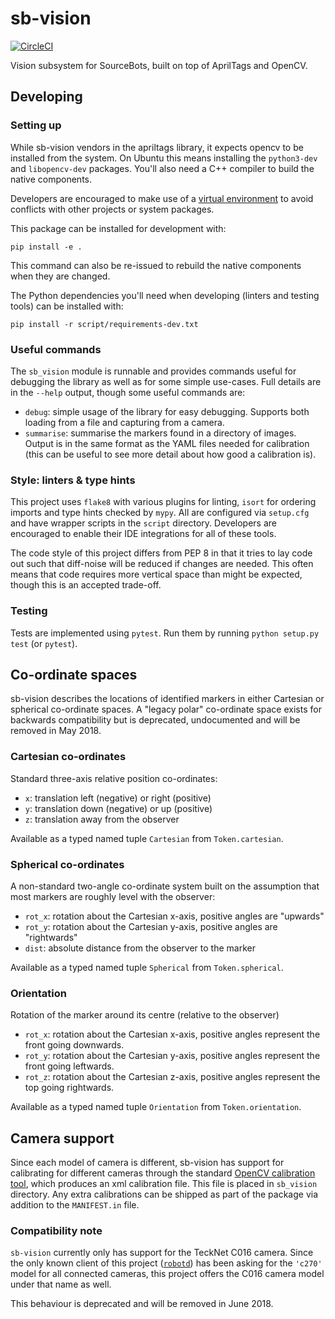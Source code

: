 # sb-vision

[![CircleCI](https://circleci.com/gh/sourcebots/sb-vision.svg?style=shield)](https://circleci.com/gh/sourcebots/sb-vision)

Vision subsystem for SourceBots, built on top of AprilTags and OpenCV.


## Developing

### Setting up

While sb-vision vendors in the apriltags library, it expects opencv to be
installed from the system. On Ubuntu this means installing the `python3-dev` and
`libopencv-dev` packages. You'll also need a C++ compiler to build the native
components.

Developers are encouraged to make use of a [virtual environment](https://docs.python.org/3/tutorial/venv.html)
to avoid conflicts with other projects or system packages.

This package can be installed for development with:
```
pip install -e .
```
This command can also be re-issued to rebuild the native components when they
are changed.

The Python dependencies you'll need when developing (linters and testing tools)
can be installed with:
```
pip install -r script/requirements-dev.txt
```

### Useful commands

The `sb_vision` module is runnable and provides commands useful for debugging
the library as well as for some simple use-cases. Full details are in the
`--help` output, though some useful commands are:

- `debug`: simple usage of the library for easy debugging. Supports both loading
  from a file and capturing from a camera.
- `summarise`: summarise the markers found in a directory of images. Output is
  in the same format as the YAML files needed for calibration (this can be
  useful to see more detail about how good a calibration is).

### Style: linters & type hints

This project uses `flake8` with various plugins for linting, `isort` for
ordering imports and type hints checked by `mypy`. All are configured via
`setup.cfg` and have wrapper scripts in the `script` directory. Developers are
encouraged to enable their IDE integrations for all of these tools.

The code style of this project differs from PEP 8 in that it tries to lay code
out such that diff-noise will be reduced if changes are needed. This often means
that code requires more vertical space than might be expected, though this is an
accepted trade-off.

### Testing

Tests are implemented using `pytest`.
Run them by running `python setup.py test` (or `pytest`).


## Co-ordinate spaces

sb-vision describes the locations of identified markers in either Cartesian or
spherical co-ordinate spaces. A "legacy polar" co-ordinate space exists for
backwards compatibility but is deprecated, undocumented and will be removed in
May 2018.

### Cartesian co-ordinates

Standard three-axis relative position co-ordinates:
 - `x`: translation left (negative) or right (positive)
 - `y`: translation down (negative) or up (positive)
 - `z`: translation away from the observer

Available as a typed named tuple `Cartesian` from `Token.cartesian`.

### Spherical co-ordinates

A non-standard two-angle co-ordinate system built on the assumption that most
markers are roughly level with the observer:
 - `rot_x`: rotation about the Cartesian x-axis, positive angles are "upwards"
 - `rot_y`: rotation about the Cartesian y-axis, positive angles are "rightwards"
 - `dist`: absolute distance from the observer to the marker

Available as a typed named tuple `Spherical` from `Token.spherical`.

### Orientation

Rotation of the marker around its centre (relative to the observer)
 - `rot_x`: rotation about the Cartesian x-axis, positive angles represent the front going downwards.
 - `rot_y`: rotation about the Cartesian y-axis, positive angles represent the front going leftwards.
 - `rot_z`: rotation about the Cartesian z-axis, positive angles represent the top going rightwards.

Available as a typed named tuple `Orientation` from `Token.orientation`.

## Camera support

Since each model of camera is different, sb-vision has support for calibrating for
different cameras through the standard [OpenCV calibration tool][calibration-tool],
which produces an xml calibration file. This file is placed in `sb_vision` directory.
Any extra calibrations can be shipped as part of the package via addition to the
`MANIFEST.in` file.

### Compatibility note

`sb-vision` currently only has support for the TeckNet C016 camera. Since the
only known client of this project ([`robotd`](https://github.com/sourcebots/robotd))
has been asking for the `'c270'` model for all connected cameras, this project
offers the C016 camera model under that name as well.

This behaviour is deprecated and will be removed in June 2018.


[calibration-tool]: https://docs.opencv.org/3.4.0/d7/d21/tutorial_interactive_calibration.html
